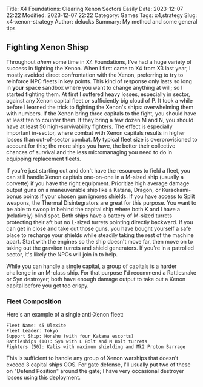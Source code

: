 Title: X4 Foundations: Clearing Xenon Sectors Easily
Date: 2023-12-07 22:22
Modified: 2023-12-07 22:22
Category: Games
Tags: x4,strategy
Slug: x4-xenon-strategy
Author: delucks
Summary: My method and some general tips

## Fighting Xenon Shisp

Throughout *ahem* some time in X4 Foundations, I've had a huge variety of success in fighting the Xenon. When I first came to X4 from X3 last year, I mostly avoided
direct confrontation with the Xenon, preferring to try to reinforce NPC fleets in key points. This kind of response only lasts so long in **your** space sandbox where
you want to change anything at will; so I started fighting them. At first I suffered heavy losses, especially in sector, against any Xenon capital fleet or sufficiently
big cloud of P. It took a while before I learned the trick to fighting the Xenon's ships: overwhelming them with numbers. If the Xenon bring three capitals to the fight,
you should have at least ten to counter them. If they bring a few dozen M and N, you should have at least 50 high-survivability fighters. The effect is especially 
important in-sector, where combat with Xenon capitals results in higher losses than out-of-sector combat. My typical fleet size is overprovisioned to account for this;
the more ships you have, the better their collective chances of survival and the less micromanaging you need to do in equipping replacement fleets.

If you're just starting out and don't have the resources to field a fleet, you can still handle Xenon capitals one-on-one in a M-sized ship (usually a corvette) if you have
the right equipment. Prioritize high average damage output guns on a maneuverable ship like a Katana, Dragon, or Kuraokami- bonus points if your chosen gun ignores shields.
If you have access to Split weapons, the Thermal Disintegrators are great for this purpose. You want to be able to swoop in behind the capital ship where both K and I have
a (relatively) blind spot. Both ships have a battery of M-sized turrets protecting their aft but no L-sized turrets pointing directly backward. If you can get in close
and take out those guns, you have bought yourself a safe place to recharge your shields while steadily taking the rest of the machine apart. Start with the engines so
the ship doesn't move far, then move on to taking out the graviton turrets and shield generators. If you're in a patrolled sector, it's likely the NPCs will join in to
help.

While you can handle a single capital, a group of capitals is a harder challenge in an M-class ship. For that purpose I'd recommend a Rattlesnake or Syn destroyer; both
have enough damage output to take out a Xenon capital before you get too crispy.

### Fleet Composition

Here's an example of a single anti-Xenon fleet:

```
Fleet Name: 45 Ulexite
Fleet Leader: Tokyo
Support Ship: Honshu (with four Katana escorts)
Battleships (10): Syn with L Bolt and M Bolt turrets
Fighters (50): Kalis with maximum shielding and Mk2 Proton Barrage
```

This is sufficient to handle any group of Xenon warships that doesn't exceed 3 capital ships OOS. For gate defense, I'll usually put two of these on "Defend Position"
around the gate; I have very occasional destroyer losses using this deployment.
